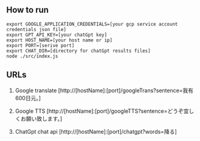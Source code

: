 ## How to run
``` shell
export GOOGLE_APPLICATION_CREDENTIALS=[your gcp service account credentials json file]
export GPT_API_KEY=[your chatGpt key]
export HOST_NAME=[your host name or ip]
export PORT=[serive port]
export CHAT_DIR=[directory for chatGpt results files]
node ./src/index.js
```

## URLs
1. Google translate
[http://[hostName]:[port]/googleTrans?sentence=我有600日元。]

2. Google TTS
[http://[hostName]:[port]/googleTTS?sentence=どうぞ宜しくお願い致します。]

3. ChatGpt chat api
[http://[hostName]:[port]/chatgpt?words=降る]